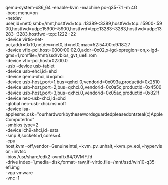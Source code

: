 qemu-system-x86_64 -enable-kvm -machine pc-q35-7.1  -m 4G \
-boot menu=on \
-netdev user,id=net0,smb=/mnt,hostfwd=tcp::13389-:3389,hostfwd=tcp::15900-:5900,hostfwd=udp::15900-:5900,hostfwd=tcp::13283-:3283,hostfwd=udp::13283-:3283,hostfwd=tcp::1222-:22 \
-device virtio-net-pci,addr=0x10,netdev=net0,id=net0,mac=52:54:00:c9:18:27 \
-device vfio-pci,host=0000:00:02.0,addr=0x02,x-igd-opregion=on,x-igd-gms=1,romfile=/mnt/ssd/vbios_gvt_uefi.rom \
-device vfio-pci,host=02:00.0 \
-usb -device usb-tablet \
-device usb-ehci,id=ehci \
-device qemu-xhci,id=qxhci \
-device usb-host,port=1,bus=qxhci.0,vendorid=0x093a,productid=0x2510 \
-device usb-host,port=2,bus=qxhci.0,vendorid=0x0a5c,productid=0x4500 \
-device usb-host,port=3,bus=qxhci.0,vendorid=0x05ac,productid=0x821f \
-device nec-usb-xhci,id=xhci \
-global nec-usb-xhci.msi=off \
-device isa-applesmc,osk="ourhardworkbythesewordsguardedpleasedontsteal(c)AppleComputerInc" \
-smbios type=2  \
-device ich9-ahci,id=sata \
-smp 8,sockets=1,cores=4 \
-cpu host,kvm=off,vendor=GenuineIntel,+kvm_pv_unhalt,+kvm_pv_eoi,+hypervisor,+invtsc \
-bios /usr/share/edk2-ovmf/x64/OVMF.fd \
-drive index=1,media=disk,format=raw,if=virtio,file=/mnt/ssd/win10-q35-efi.img \
-vga vmware \
-vnc  :1
